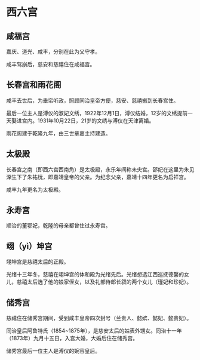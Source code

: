# 西六宫

## 咸福宫

嘉庆、道光、咸丰，分别在此为父守孝。

咸丰驾崩后，慈安和慈禧住在咸福宫。

## 长春宫和雨花阁

咸丰去世后，为垂帘听政，照顾同治皇帝方便，慈安、慈禧搬到长春宫住。

最后一位主人是溥仪的淑妃文绣，1922年12月1日，溥仪结婚，12岁的文绣提前一天娶进宫内。1931年10月22日，21岁的文绣与溥仪在天津离婚。

雨花阁建于乾隆九年，由三世章嘉主持建造。

## 太极殿

长春宫之南（即西六宫西南角）是太极殿，永乐年间称未央宫。邵妃在这里为朱见深生下了朱祐杬，即嘉靖皇帝的父亲。为纪念父亲，嘉靖十四年更名为启祥宫。

咸丰九年更名为太极殿。

## 永寿宫

顺治的董鄂妃，乾隆的母亲都曾住过永寿宫。

## 翊（yì）坤宫

翊坤宫是慈禧太后的正殿。

光绪十三年冬，慈禧在翊坤宫的体和殿为光绪先后。光绪想选江西巡抚德馨的女儿，慈禧太后选了他的娘家侄女，以及礼部侍郎长叙的两个女儿（瑾妃和珍妃）。

## 储秀宫

慈禧住在储秀宫期间，受到咸丰皇帝四次封号（兰贵人、懿嫔、懿妃、懿贵妃）。

同治皇后阿鲁特氏（1854~1875年），是慈安太后的姑表外甥女。同治十一年（1873年）九月十五日，入宫大婚，大婚后住在储秀宫。

储秀宫最后一位主人是溥仪的婉容皇后。